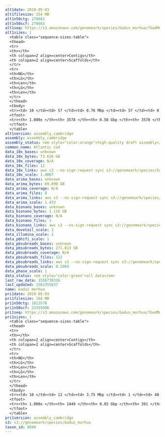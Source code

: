 ```yaml
---
alt1date: 2019-05-03
alt1filesize: 154 MB
alt1n50ctg: 278683
alt1n50scf: 278683
alt1seq: https://s3.amazonaws.com/genomeark/species/Gadus_morhua/fGadMor1/assembly_cambridge/fGadMor1.alt.asm.20190503.fasta.gz
alt1sizes: |
  <table class="sequence-sizes-table">
  <thead>
  <tr>
  <th></th>
  <th colspan=2 align=center>Contigs</th>
  <th colspan=2 align=center>Scaffolds</th>
  </tr>
  <tr>
  <th>NG</th>
  <th>LG</th>
  <th>Len</th>
  <th>LG</th>
  <th>Len</th>
  </tr>
  </thead>
  <tbody>
  <tr><td> 10 </td><td> 57 </td><td> 0.76 Mbp </td><td> 57 </td><td> 0.76 Mbp </td></tr>  <tr><td> 20 </td><td> 151 </td><td> 0.54 Mbp </td><td> 151 </td><td> 0.54 Mbp </td></tr>  <tr><td> 30 </td><td> 274 </td><td> 0.42 Mbp </td><td> 274 </td><td> 0.42 Mbp </td></tr>  <tr><td> 40 </td><td> 428 </td><td> 0.34 Mbp </td><td> 428 </td><td> 0.34 Mbp </td></tr>  <tr style="background-color:#cccccc;"><td> 50 </td><td> 618 </td><td> 0.28 Mbp </td><td> 618 </td><td> 0.28 Mbp </td></tr>  <tr><td> 60 </td><td> 850 </td><td> 0.23 Mbp </td><td> 850 </td><td> 0.23 Mbp </td></tr>  <tr><td> 70 </td><td> 1138 </td><td> 0.18 Mbp </td><td> 1138 </td><td> 0.18 Mbp </td></tr>  <tr><td> 80 </td><td> 1509 </td><td> 0.14 Mbp </td><td> 1509 </td><td> 0.14 Mbp </td></tr>  <tr><td> 90 </td><td> 2054 </td><td> 82.78 Kbp </td><td> 2054 </td><td> 82.78 Kbp </td></tr>  <tr><td> 100 </td><td> 3577 </td><td> 252  bp </td><td> 3577 </td><td> 252  bp </td></tr>  </tbody>
  <tfoot>
  <tr><th> 1.000x </th><th> 3578 </th><th> 0.58 Gbp </th><th> 3578 </th><th> 0.58 Gbp </th></tr>
  </tfoot>
  </table>
alt1version: assembly_cambridge
assembly: assembly_cambridge
assembly_status: <em style="color:orange">high-quality draft assembly</em>
common_name: Atlantic cod
data_10x_bases: unknown
data_10x_bytes: 73.626 GB
data_10x_coverage: N/A
data_10x_files: 12
data_10x_links: aws s3 --no-sign-request sync s3://genomeark/species/Gadus_morhua/fGadMor1/genomic_data/10x/ .<br>
data_10x_scale: 1.4067
data_arima_bases: unknown
data_arima_bytes: 69.890 GB
data_arima_coverage: N/A
data_arima_files: 8
data_arima_links: aws s3 --no-sign-request sync s3://genomeark/species/Gadus_morhua/fGadMor1/genomic_data/arima/ .<br>
data_arima_scale: 1.433
data_bionano_bases: unknown
data_bionano_bytes: 1.116 GB
data_bionano_coverage: N/A
data_bionano_files: 1
data_bionano_links: aws s3 --no-sign-request sync s3://genomeark/species/Gadus_morhua/fGadMor1/genomic_data/bionano/ .<br>
data_dovetail_scale: 1
data_illumina_scale: 1
data_pbhifi_scale: 1
data_pbsubreads_bases: unknown
data_pbsubreads_bytes: 271.813 GB
data_pbsubreads_coverage: N/A
data_pbsubreads_files: 122
data_pbsubreads_links: aws s3 --no-sign-request sync s3://genomeark/species/Gadus_morhua/fGadMor1/genomic_data/pacbio/ . --exclude "*scraps.bam* --exclude "*ccs.bam*"<br>
data_pbsubreads_scale: 0.2993
data_phase_scale: 1
data_status: <em style="color:green">all data</em>
last_raw_data: 1556739326
last_updated: 1562355837
name: Gadus morhua
pri1date: 2019-05-03
pri1filesize: 184 MB
pri1n50ctg: 1013570
pri1n50scf: 23355006
pri1seq: https://s3.amazonaws.com/genomeark/species/Gadus_morhua/fGadMor1/assembly_cambridge/fGadMor1.pri.asm.20190503.fasta.gz
pri1sizes: |
  <table class="sequence-sizes-table">
  <thead>
  <tr>
  <th></th>
  <th colspan=2 align=center>Contigs</th>
  <th colspan=2 align=center>Scaffolds</th>
  </tr>
  <tr>
  <th>NG</th>
  <th>LG</th>
  <th>Len</th>
  <th>LG</th>
  <th>Len</th>
  </tr>
  </thead>
  <tbody>
  <tr><td> 10 </td><td> 12 </td><td> 3.75 Mbp </td><td> 1 </td><td> 40.07 Mbp </td></tr>  <tr><td> 20 </td><td> 35 </td><td> 2.28 Mbp </td><td> 3 </td><td> 30.06 Mbp </td></tr>  <tr><td> 30 </td><td> 67 </td><td> 1.74 Mbp </td><td> 5 </td><td> 29.27 Mbp </td></tr>  <tr><td> 40 </td><td> 111 </td><td> 1.27 Mbp </td><td> 7 </td><td> 28.16 Mbp </td></tr>  <tr style="background-color:#cccccc;"><td> 50 </td><td> 169 </td><td style="background-color:#88ff88;"> 1.01 Mbp </td><td> 10 </td><td style="background-color:#88ff88;"> 23.36 Mbp </td></tr>  <tr><td> 60 </td><td> 241 </td><td> 0.77 Mbp </td><td> 13 </td><td> 22.40 Mbp </td></tr>  <tr><td> 70 </td><td> 338 </td><td> 0.58 Mbp </td><td> 16 </td><td> 19.83 Mbp </td></tr>  <tr><td> 80 </td><td> 473 </td><td> 0.38 Mbp </td><td> 21 </td><td> 13.12 Mbp </td></tr>  <tr><td> 90 </td><td> 693 </td><td> 0.22 Mbp </td><td> 40 </td><td> 1.75 Mbp </td></tr>  <tr><td> 100 </td><td> 1448 </td><td> 1  bp </td><td> 390 </td><td> 3.51 Kbp </td></tr>  </tbody>
  <tfoot>
  <tr><th> 1.000x </th><th> 1449 </th><th> 0.65 Gbp </th><th> 391 </th><th> 0.68 Gbp </th></tr>
  </tfoot>
  </table>
pri1version: assembly_cambridge
s3: s3://genomeark/species/Gadus_morhua
taxon_id: 8049
---
```

